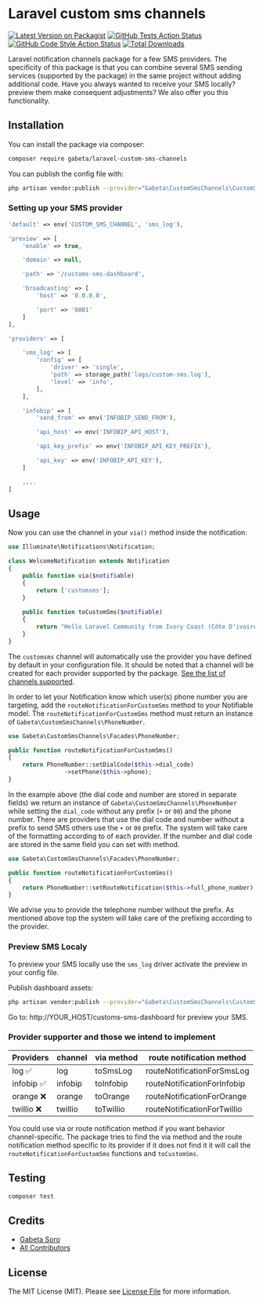 # Laravel custom sms channels

[![Latest Version on Packagist](https://img.shields.io/packagist/v/gabeta/laravel-custom-sms-channels.svg?style=flat-square)](https://packagist.org/packages/gabeta/laravel-custom-sms-channels)
[![GitHub Tests Action Status](https://img.shields.io/github/workflow/status/gabeta/laravel-custom-sms-channels/run-tests?label=tests)](https://github.com/gabeta/laravel-custom-sms-channels/actions?query=workflow%3Arun-tests+branch%3Amain)
[![GitHub Code Style Action Status](https://img.shields.io/github/workflow/status/gabeta/laravel-custom-sms-channels/Check%20&%20fix%20styling?label=code%20style)](https://github.com/gabeta/laravel-custom-sms-channels/actions?query=workflow%3A"Check+%26+fix+styling"+branch%3Amain)
[![Total Downloads](https://img.shields.io/packagist/dt/gabeta/laravel-custom-sms-channels.svg?style=flat-square)](https://packagist.org/packages/gabeta/laravel-custom-sms-channels)

Laravel notification channels package for a few SMS providers.
The specificity of this package is that you can combine several 
SMS sending services (supported by the package) in the same project 
without adding additional code. Have you always wanted to receive your SMS locally? 
preview them make consequent adjustments?
We also offer you this functionality.

## Installation

You can install the package via composer:

```bash
composer require gabeta/laravel-custom-sms-channels
```

You can publish the config file with:

```bash
php artisan vendor:publish --provider="Gabeta\CustomSmsChannels\CustomSmsChannelsServiceProvider" --tag="config"
```

### Setting up your SMS provider

```php
'default' => env('CUSTOM_SMS_CHANNEL', 'sms_log'),

'preview' => [
    'enable' => true,

    'domain' => null,

    'path' => '/customs-sms-dashboard',

    'broadcasting' => [
        'host' => '0.0.0.0',

        'port' => '6001'
    ]
],

'providers' => [

    'sms_log' => [
        'config' => [
            'driver' => 'single',
            'path' => storage_path('logs/custom-sms.log'),
            'level' => 'info',
        ],
    ],

    'infobip' => [
        'send_from' => env('INFOBIP_SEND_FROM'),

        'api_host' => env('INFOBIP_API_HOST'),

        'api_key_prefix' => env('INFOBIP_API_KEY_PREFIX'),

        'api_key' => env('INFOBIP_API_KEY'),
    ]

    ....
]

```

## Usage

Now you can use the channel in your `via()` method inside the notification:

``` php
use Illuminate\Notifications\Notification;

class WelcomeNotification extends Notification
{
    public function via($notifiable)
    {
        return ['customsms'];
    }
    
    public function toCustomSms($notifiable)
    {
        return "Hello Laravel Community from Ivory Coast (Côte D'ivoire)";
    }
}
```

The `customsms` channel will automatically use the provider you have defined
by default in your configuration file. It should be noted that a channel
will be created for each provider supported by the package.
[See the list of channels supported](https://github.com/gabeta/laravel-custom-sms-channels#provider-supporter-and-those-we-intend-to-implement).

In order to let your Notification know which user(s) phone number you are targeting,
add the `routeNotificationForCustomSms` method to your Notifiable model.
The `routeNotificationForCustomSms` method must return an instance of
`Gabeta\CustomSmsChannels\PhoneNumber`.

``` php
use Gabeta\CustomSmsChannels\Facades\PhoneNumber;

public function routeNotificationForCustomSms()
{
    return PhoneNumber::setDialCode($this->dial_code)
                ->setPhone($this->phone);
}
```

In the example above (the dial code and number are stored in separate fields)
we return an instance of `Gabeta\CustomSmsChannels\PhoneNumber` while setting
the `dial_code` without any prefix (`+` or `00`) and the phone number.
There are providers that use the dial code and number without a prefix to send SMS
others use the `+` or `00` prefix. The system will take care of the formatting according to
of each provider. If the number and dial code are stored in the same field you can
set with method.

``` php
use Gabeta\CustomSmsChannels\Facades\PhoneNumber;

public function routeNotificationForCustomSms()
{
    return PhoneNumber::setRouteNotification($this->full_phone_number);
}
```

We advise you to provide the telephone number without the prefix. As mentioned above
top the system will take care of the prefixing according to the provider.

### Preview SMS Localy

To preview your SMS locally use the `sms_log` driver activate the preview
in your config file.

Publish dashboard assets:
```bash
php artisan vendor:publish --provider="Gabeta\CustomSmsChannels\CustomSmsChannelsServiceProvider" --tag="public"
```
Go to: http://YOUR_HOST/customs-sms-dashboard for preview your SMS.

### Provider supporter and those we intend to implement

| Providers      | channel       | via method     | route notification method           |
| -----------    | -----------   | --------       | --------                            |
| log ✅          | log           | toSmsLog       | routeNotificationForSmsLog         |
| infobip ✅      | infobip       | toInfobip      | routeNotificationForInfobip        | 
| orange ❌       | orange        | toOrange       | routeNotificationForOrange         |
| twillio ❌      | twillio       | toTwillio      | routeNotificationForTwillio        |

You could use via or route notification method if you want behavior
channel-specific. The package tries to find the via method and the route notification method
specific to its provider if it does not find it it will call the `routeNotificationForCustomSms` functions
and `toCustomSms`.

## Testing

```bash
composer test
```

## Credits

- [Gabeta Soro](https://github.com/gabeta)
- [All Contributors](../../contributors)

## License

The MIT License (MIT). Please see [License File](LICENSE.md) for more information.
